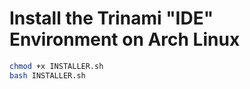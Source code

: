 # Install the Trinami "IDE" Environment on Arch Linux

```bash
chmod +x INSTALLER.sh
bash INSTALLER.sh
```
